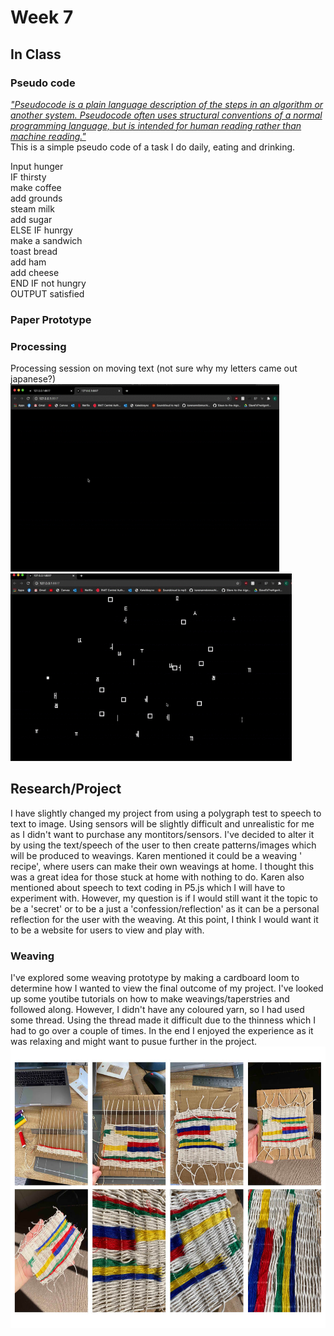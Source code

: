 # Week 7 <br/> 
## In Class <br/> 
### Pseudo code <br/> 
_["Pseudocode is a plain language description of the steps in an algorithm or another system. Pseudocode often uses structural conventions of a normal programming language, but is intended for human reading rather than machine reading."](https://en.wikipedia.org/wiki/Pseudocode)_ <br/>
This is a simple pseudo code of a task I do daily, eating and drinking. <br/>

Input hunger <br/> 
IF thirsty <br/> 
  make coffee <br/> 
	add grounds <br/> 
	steam milk <br/> 
	add sugar <br/> 
ELSE IF hunrgy <br/> 
	make a sandwich <br/> 
	toast bread <br/> 
	add ham <br/> 
	add cheese <br/> 
END IF not hungry <br/> 
OUTPUT satisfied <br/> 

### Paper Prototype <br/> 


### Processing <br/> 
Processing session on moving text (not sure why my letters came out japanese?) <br/> 
<img src="https://github.com/ChantelLai/Slave-to-the-Algorithm/blob/master/Week%207/WigglyLetters.gif" border="0" width="430" height="300"/> <img src="https://github.com/ChantelLai/Slave-to-the-Algorithm/blob/master/Week%207/WigglyLetters2.gif" border="0" width="450" height="300"/> 


## Research/Project <br/> 
I have slightly changed my project from using a polygraph test to speech to text to image. Using sensors will be slightly difficult and unrealistic for me as I didn't want to purchase any montitors/sensors. I've decided to alter it by using the text/speech of the user to then create patterns/images which will be produced to weavings. Karen mentioned it could be a weaving ' recipe', where users can make their own weavings at home. I thought this was a great idea for those stuck at home with nothing to do. Karen also mentioned about speech to text coding in P5.js which I will have to experiment with. However, my question is if I would still want it the topic to be a 'secret' or to be a just a 'confession/reflection' as it can be a personal reflection for the user with the weaving. At this point, I think I would want it to be a website for users to view and play with. <br/> 

### Weaving <br/> 
I've explored some weaving prototype by making a cardboard loom to determine how I wanted to view the final outcome of my project. I've looked up some youtibe tutorials on how to make weavings/taperstries and followed along. However, I didn't have any coloured yarn, so I had used some thread. Using the thread made it difficult due to the thinness which I had to go over a couple of times. In the end I enjoyed the experience as it was relaxing and might want to pusue further in the project. 
<img src="https://github.com/ChantelLai/Slave-to-the-Algorithm/blob/master/Week%207/prototypeprojectpitch.jpg" border="0" width="650" height="450"/> 

